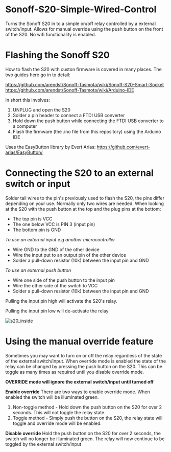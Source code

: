 # Sonoff-S20-Simple-Wired-Control
Turns the Sonoff S20 in to a simple on/off relay controlled by a external switch/input. 
Allows for manual override using the push button on the front of the S20.
No wifi functionality is enabled.

# Flashing the Sonoff S20

How to flash the S20 with custon firmware is covered in many places. The two guides here go in to detail:

https://github.com/arendst/Sonoff-Tasmota/wiki/Sonoff-S20-Smart-Socket
https://github.com/arendst/Sonoff-Tasmota/wiki/Arduino-IDE

In short this involves:

1. UNPLUG and open the S20
2. Solder a pin header to connect a FTDI USB converter
3. Hold down the push button while connecting the FTDI USB converter to a computer
4. Flash the firmware (the .ino file from this repository) using the Arduino IDE

Uses the EasyButton library by Evert Arias: https://github.com/evert-arias/EasyButton/

# Connecting the S20 to an external switch or input

Solder tail wires to the pin's previously used to flash the S20, the pins differ depending on your use. Normally only two wires are needed.
When looking at the S20 with the push button at the top and the plug pins at the bottom:
- The top pin is VCC 
- The one below VCC is PIN 3 (input pin)
- The bottom pin is GND

*To use an external input e.g another microcontroller*
- Wire GND to the GND of the other device
- Wire the input put to an output pin of the other device
- Solder a pull-down resistor (10k) between the input pin and GND

*To use an external push button*
- Wire one side of the push button to the input pin
- Wire the other side of the switch to VCC
- Solder a pull-down resistor (10k) between the input pin and GND

Pulling the input pin high will activate the S20's relay.

Pulling the input pin low will de-activate the relay

![s20_inside](https://user-images.githubusercontent.com/33573565/53252224-52a4f180-36b6-11e9-99c9-c447d770e654.png)

# Using the manual override feature

Sometimes you may want to turn on or off the relay regardless of the state of the external switch/input. When override mode is enabled the state of the relay can be changed by pressing the push button on the S20. This can be toggle as many times as required until you disable override mode.

**OVERRIDE mode will ignore the external switch/input until turned off**

**Enable override**
There are two ways to enable override mode. When enabled the switch will be illuminated green.
  1. Non-toggle method - Hold down the push button on the S20 for over 2 seconds. This will not toggle the relay state.
  2. Toggle method - Simply push the button on the S20, the relay state will toggle and override mode will be enabled.

**Disable override**
Hold the push button on the S20 for over 2 seconds, the switch will no longer be illuminated green. The relay will now continue to be toggled by the external switch/input

